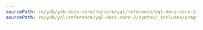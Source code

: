 ```yaml
---
sourcePath: ru/ydb/ydb-docs-core/ru/core/yql/reference/yql-docs-core-2/syntax/_includes/pragma/files.md
sourcePath: ru/ydb/yql/reference/yql-docs-core-2/syntax/_includes/pragma/files.md
---
```


